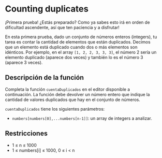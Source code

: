 # Counting duplicates

¡Primera prueba! ¿Estás preparado?
Como ya sabes esto irá en orden de dificultad ascendente, así que ten paciencia y a disfrutar!

En esta primera prueba, dado un conjunto de números enteros (integers),
tu tarea es contar la cantidad de elementos que están duplicados.
Decimos que un elemento está duplicado cuando dos o más elementos son idénticos.
Por ejemplo, en el array `[1, 2, 2, 3, 3, 3]`, el número 2 sería un elemento duplicado (aparece dos veces)
y también lo es el número 3 (aparece 3 veces).


## Descripción de la función

Completa la función `cuentaDuplicados` en el editor disponible a continuación.
La función debe devolver un número entero que indique la cantidad de valores duplicados
que hay en el conjunto de números.

`cuentaDuplicados` tiene los siguientes parámetros:

* `numbers[numbers[0],...numbers[n-1]]`:  un array de integers a analizar.


## Restricciones

* 1 ≤ n ≤ 1000
* 1 ≤ numbers[i] ≤ 1000, 0 ≤ i < n

